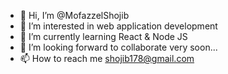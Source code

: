 - 👋 Hi, I’m @MofazzelShojib
- 👀 I’m interested in web application development
- 🌱 I’m currently learning React & Node JS
- 💞️ I’m looking forward to collaborate very soon...
- 📫 How to reach me shojib178@gmail.com

<!---
MofazzelShojib/MofazzelShojib is a ✨ special ✨ repository because its `README.md` (this file) appears on your GitHub profile.
You can click the Preview link to take a look at your changes.
--->
